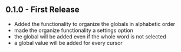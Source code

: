 ## 0.1.0 - First Release
* Added the functionality to organize the globals in alphabetic order
* made the organize functionality a settings option
* the global will be added even if the whole word is not selected
* a global value will be added for every cursor
